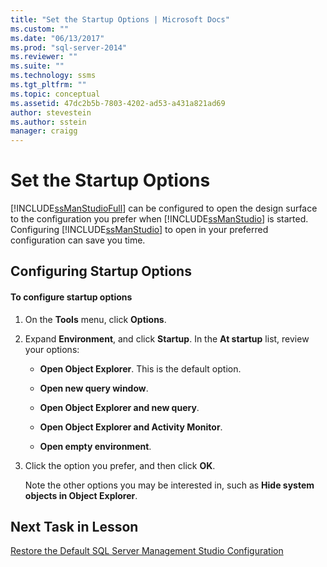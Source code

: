 ```yaml
---
title: "Set the Startup Options | Microsoft Docs"
ms.custom: ""
ms.date: "06/13/2017"
ms.prod: "sql-server-2014"
ms.reviewer: ""
ms.suite: ""
ms.technology: ssms
ms.tgt_pltfrm: ""
ms.topic: conceptual
ms.assetid: 47dc2b5b-7803-4202-ad53-a431a821ad69
author: stevestein
ms.author: sstein
manager: craigg
---
```

# Set the Startup Options
  [!INCLUDE[ssManStudioFull](../../includes/ssmanstudiofull-md.md)] can be configured to open the design surface to the configuration you prefer when [!INCLUDE[ssManStudio](../../includes/ssmanstudio-md.md)] is started. Configuring [!INCLUDE[ssManStudio](../../includes/ssmanstudio-md.md)] to open in your preferred configuration can save you time.  
  
## Configuring Startup Options  
  
#### To configure startup options  
  
1.  On the **Tools** menu, click **Options**.  
  
2.  Expand **Environment**, and click **Startup**. In the **At startup** list, review your options:  
  
    -   **Open Object Explorer**. This is the default option.  
  
    -   **Open new query window**.  
  
    -   **Open Object Explorer and new query**.  
  
    -   **Open Object Explorer and Activity Monitor**.  
  
    -   **Open empty environment**.  
  
3.  Click the option you prefer, and then click **OK**.  
  
     Note the other options you may be interested in, such as **Hide system objects in Object Explorer**.  
  
## Next Task in Lesson  
 [Restore the Default SQL Server Management Studio Configuration](lesson-1-8-restore-the-default-sql-server-management-studio-configuration.md)  
  
  
